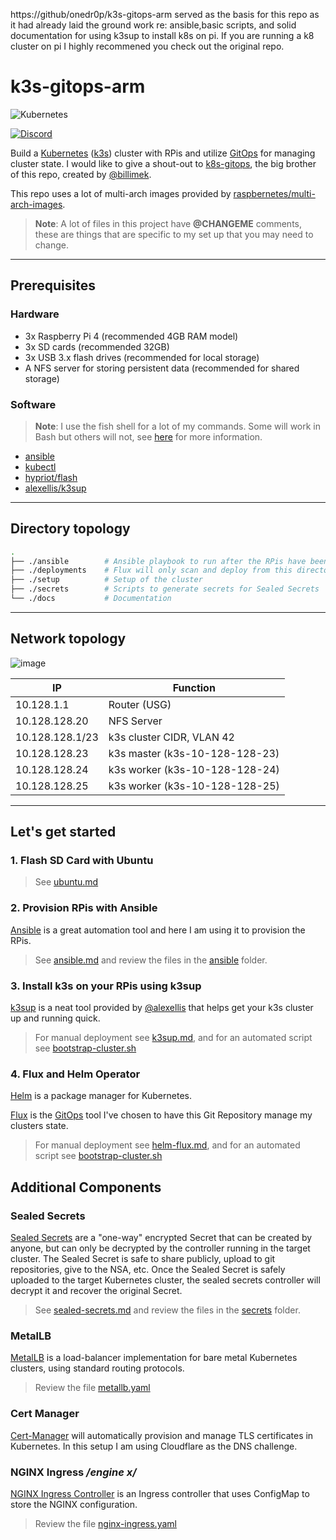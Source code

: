 https://github/onedr0p/k3s-gitops-arm served as the basis for this repo as it had already laid the ground work re: ansible,basic scripts, and solid documentation for using k3sup to install k8s on pi.  If you are running a k8 cluster on pi I highly recommened you check out the original repo.

# k3s-gitops-arm

![Kubernetes](https://i.imgur.com/p1RzXjQ.png)

[![Discord](https://img.shields.io/badge/discord-chat-7289DA.svg?maxAge=60&style=flat-square)](https://discord.gg/hk58BZV)

Build a [Kubernetes](https://kubernetes.io/) ([k3s](https://github.com/rancher/k3s)) cluster with RPis and utilize [GitOps](https://www.weave.works/technologies/gitops/) for managing cluster state. I would like to give a shout-out to [k8s-gitops](https://github.com/billimek/k8s-gitops), the big brother of this repo, created by [@billimek](https://github.com/billimek).

This repo uses a lot of multi-arch images provided by [raspbernetes/multi-arch-images](https://github.com/raspbernetes/multi-arch-images).

> **Note**: A lot of files in this project have **@CHANGEME** comments, these are things that are specific to my set up that you may need to change.

* * *

## Prerequisites

### Hardware

- 3x Raspberry Pi 4 (recommended 4GB RAM model)
- 3x SD cards (recommended 32GB)
- 3x USB 3.x flash drives (recommended for local storage)
- A NFS server for storing persistent data (recommended for shared storage)

### Software

> **Note**: I use the fish shell for a lot of my commands. Some will work in Bash but others will not, see [here](docs/fish-shell.md) for more information.

- [ansible](https://docs.ansible.com/ansible/latest/installation_guide/intro_installation.html)
- [kubectl](https://kubernetes.io/docs/tasks/tools/install-kubectl/)
- [hypriot/flash](https://github.com/hypriot/flash)
- [alexellis/k3sup](https://github.com/alexellis/k3sup)

* * *

## Directory topology

```bash
.
├── ./ansible        # Ansible playbook to run after the RPis have been flashed
├── ./deployments    # Flux will only scan and deploy from this directory
├── ./setup          # Setup of the cluster
├── ./secrets        # Scripts to generate secrets for Sealed Secrets
└── ./docs           # Documentation
```

* * *

## Network topology

![image](assets/_k3s.png)

|IP|Function|
|---|---|
|10.128.1.1|Router (USG)|
|10.128.128.20|NFS Server|
|10.128.128.1/23|k3s cluster CIDR, VLAN 42|
|10.128.128.23|k3s master (k3s-10-128-128-23)|
|10.128.128.24|k3s worker (k3s-10-128-128-24)|
|10.128.128.25|k3s worker (k3s-10-128-128-25)|

* * *

## Let's get started

### 1. Flash SD Card with Ubuntu

> See [ubuntu.md](docs/ubuntu.md)

### 2. Provision RPis with Ansible

[Ansible](https://www.ansible.com) is a great automation tool and here I am using it to provision the RPis.

> See [ansible.md](docs/ansible.md) and review the files in the [ansible](ansible) folder.

### 3. Install k3s on your RPis using k3sup

[k3sup](https://k3sup.dev) is a neat tool provided by [@alexellis](https://github.com/alexellis) that helps get your k3s cluster up and running quick.

> For manual deployment see [k3sup.md](docs/k3sup.md), and for an automated script see [bootstrap-cluster.sh](setup/bootstrap-cluster.sh)

### 4. Flux and Helm Operator

[Helm](https://v3.helm.sh/) is a package manager for Kubernetes.

[Flux](https://docs.fluxcd.io/en/stable/) is the [GitOps](https://www.weave.works/technologies/gitops/) tool I've chosen to have this Git Repository manage my clusters state.

> For manual deployment see [helm-flux.md](docs/flux-helm-operator.md), and for an automated script see [bootstrap-cluster.sh](setup/bootstrap-cluster.sh)

## Additional Components

### Sealed Secrets

[Sealed Secrets](https://github.com/bitnami-labs/sealed-secrets) are a "one-way" encrypted Secret that can be created by anyone, but can only be decrypted by the controller running in the target cluster. The Sealed Secret is safe to share publicly, upload to git repositories, give to the NSA, etc. Once the Sealed Secret is safely uploaded to the target Kubernetes cluster, the sealed secrets controller will decrypt it and recover the original Secret.

> See [sealed-secrets.md](docs/sealed-secrets.md) and review the files in the [secrets](secrets) folder.

### MetalLB

[MetalLB](https://metallb.universe.tf/) is a load-balancer implementation for bare metal Kubernetes clusters, using standard routing protocols.

> Review the file [metallb.yaml](deployments/kube-system/metallb/metallb.yaml)

### Cert Manager

[Cert-Manager](https://github.com/jetstack/cert-manager) will automatically provision and manage TLS certificates in Kubernetes. In this setup I am using Cloudflare as the DNS challenge.

### NGINX Ingress _/engine x/_

[NGINX Ingress Controller](https://kubernetes.github.io/ingress-nginx/) is an Ingress controller that uses ConfigMap to store the NGINX configuration.

> Review the file [nginx-ingress.yaml](deployments/kube-system/nginx-ingress/nginx-ingress.yaml)
